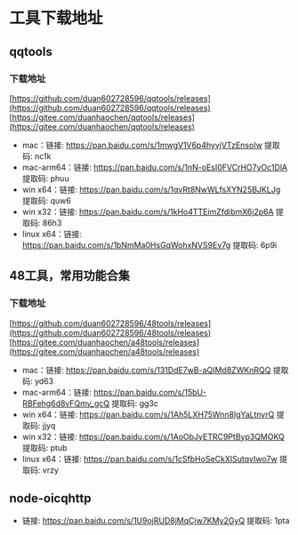 # 工具下载地址

## qqtools

### 下载地址
[https://github.com/duan602728596/qqtools/releases](https://github.com/duan602728596/qqtools/releases)   
[https://gitee.com/duanhaochen/qqtools/releases](https://gitee.com/duanhaochen/qqtools/releases)
* mac：链接: https://pan.baidu.com/s/1mwgV1V6p4hyvjVTzEnsoIw 提取码: nc1k
* mac-arm64：链接: https://pan.baidu.com/s/1nN-oEsI0FVCrHO7yOc1DlA 提取码: phuu
* win x64：链接: https://pan.baidu.com/s/1qvRt8NwWLfsXYN25BJKLJg 提取码: quw6
* win x32：链接: https://pan.baidu.com/s/1kHo4TTEimZfdibmX6j2p6A 提取码: 86h3
* linux x64：链接: https://pan.baidu.com/s/1bNmMa0HsGqWohxNVS9Ev7g 提取码: 6p9i

## 48工具，常用功能合集

### 下载地址
[https://github.com/duan602728596/48tools/releases](https://github.com/duan602728596/48tools/releases)   
[https://gitee.com/duanhaochen/a48tools/releases](https://gitee.com/duanhaochen/a48tools/releases)
* mac：链接: https://pan.baidu.com/s/131DdE7wB-aQIMd8ZWKnRQQ 提取码: yd63
* mac-arm64：链接: https://pan.baidu.com/s/15bU-RBFehg6d8vFQmy_gcQ 提取码: gg3c
* win x64：链接: https://pan.baidu.com/s/1Ah5LXH75Wnn8lgYaLtnvrQ 提取码: jjyq
* win x32：链接: https://pan.baidu.com/s/1AoObJyETRC9PtByp3QMOKQ 提取码: ptub
* linux x64：链接: https://pan.baidu.com/s/1cSfbHoSeCkXISutqvIwo7w 提取码: vrzy

## node-oicqhttp

* 链接: https://pan.baidu.com/s/1U9ojRUD8jMqCjw7KMy2GyQ 提取码: 1pta
